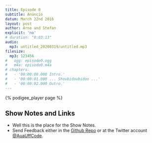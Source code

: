 ```yaml
---
title: Episode 0
subtitle: Anúncio
datum: March 22nd 2016
layout: post
author: Arne and Stefan
explicit: 'no'
# duration: "0:03:13"
audio:
  mp3: untitled_20200319/untitled.mp3
filesize:
  mp3: 123456
#   ogg: episode0.ogg
#   m4a: episode0.m4a
# chapters:
#   - '00:00:00.000 Intro.'
#   - '00:00:01.000 ... Shoubidoubidoo ...'
#   - '00:00:02.000 Outro.'
---
```


{% podigee_player page %}

## Show Notes and Links

  * Well this is the place for the Show Notes.
  * Send Feedback either in the [Github Repo](https://github.com/haslinger/jekyll-octopod) or at the Twitter account [@AuaUffCode](http://twitter.com/@AuaUffCode).